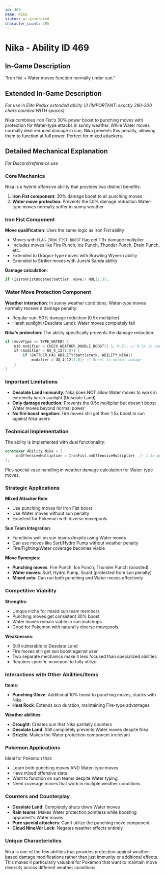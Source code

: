 ```yaml
---
id: 469
name: Nika
status: ai-generated
character_count: 295
---
```


# Nika - Ability ID 469

## In-Game Description
"Iron fist + Water moves function normally under sun."

## Extended In-Game Description
*For use in Elite Redux extended ability UI (IMPORTANT: exactly 280-300 chars counted WITH spaces)*

Nika combines Iron Fist's 30% power boost to punching moves with protection for Water-type attacks in sunny weather. While Water moves normally deal reduced damage in sun, Nika prevents this penalty, allowing them to function at full power. Perfect for mixed attackers.

## Detailed Mechanical Explanation
*For Discord/reference use*

### Core Mechanics
Nika is a hybrid offensive ability that provides two distinct benefits:
1. **Iron Fist component**: 30% damage boost to all punching moves
2. **Water move protection**: Prevents the 50% damage reduction Water-type moves normally suffer in sunny weather

### Iron Fist Component
**Move qualification**: Uses the same logic as Iron Fist ability
- Moves with `FLAG_IRON_FIST_BOOST` flag get 1.3x damage multiplier
- Includes moves like Fire Punch, Ice Punch, Thunder Punch, Drain Punch, etc.
- Extended to Dragon-type moves with Brawling Wyvern ability
- Extended to Striker moves with Junshi Sanda ability

**Damage calculation**:
```c
if (IsIronFistBoosted(battler, move)) MUL(1.3);
```

### Water Move Protection Component
**Weather interaction**: In sunny weather conditions, Water-type moves normally receive a damage penalty:
- Regular sun: 50% damage reduction (0.5x multiplier)
- Harsh sunlight (Desolate Land): Water moves completely fail

**Nika's protection**: The ability specifically prevents the damage reduction:
```c
if (moveType == TYPE_WATER) {
    u16 modifier = CHECK_WEATHER_DOUBLE_BOOST(1.5, 0.5); // 0.5x in sun
    if (modifier < UQ_4_12(1.0)) {
        if (BATTLER_HAS_ABILITY(battlerAtk, ABILITY_NIKA))
            modifier = UQ_4_12(1.0); // Reset to normal damage
    }
}
```

### Important Limitations
- **Desolate Land immunity**: Nika does NOT allow Water moves to work in extremely harsh sunlight (Desolate Land)
- **Only damage reduction**: Prevents the 0.5x multiplier but doesn't boost Water moves beyond normal power
- **No fire boost negation**: Fire moves still get their 1.5x boost in sun against Nika users

### Technical Implementation
The ability is implemented with dual functionality:
```c
constexpr Ability Nika = {
    .onOffensiveMultiplier = IronFist.onOffensiveMultiplier, // 1.3x punching moves
};
```

Plus special case handling in weather damage calculation for Water-type moves.

### Strategic Applications

**Mixed Attacker Role**:
- Use punching moves for Iron Fist boost
- Use Water moves without sun penalty
- Excellent for Pokemon with diverse movepools

**Sun Team Integration**:
- Functions well on sun teams despite using Water moves
- Can use moves like Surf/Hydro Pump without weather penalty
- Fire/Fighting/Water coverage becomes viable

**Move Synergies**:
- **Punching moves**: Fire Punch, Ice Punch, Thunder Punch (boosted)
- **Water moves**: Surf, Hydro Pump, Scald (protected from sun penalty) 
- **Mixed sets**: Can run both punching and Water moves effectively

### Competitive Viability

**Strengths**:
- Unique niche for mixed sun team members
- Punching moves get consistent 30% boost
- Water moves remain viable in sun matchups
- Good for Pokemon with naturally diverse movepools

**Weaknesses**:
- Still vulnerable to Desolate Land
- Fire moves still get sun boost against user
- Two separate mechanics make it less focused than specialized abilities
- Requires specific movepool to fully utilize

### Interactions with Other Abilities/Items

**Items**:
- **Punching Glove**: Additional 10% boost to punching moves, stacks with Nika
- **Heat Rock**: Extends sun duration, maintaining Fire-type advantages

**Weather abilities**:
- **Drought**: Creates sun that Nika partially counters
- **Desolate Land**: Still completely prevents Water moves despite Nika
- **Drizzle**: Makes the Water protection component irrelevant

### Pokemon Applications
Ideal for Pokemon that:
- Learn both punching moves AND Water-type moves
- Have mixed offensive stats
- Want to function on sun teams despite Water typing
- Need coverage moves that work in multiple weather conditions

### Counters and Counterplay
- **Desolate Land**: Completely shuts down Water moves
- **Rain teams**: Makes Water protection pointless while boosting opponent's Water moves
- **Pure special attackers**: Can't utilize the punching move component
- **Cloud Nine/Air Lock**: Negates weather effects entirely

### Unique Characteristics
Nika is one of the few abilities that provides protection against weather-based damage modifications rather than just immunity or additional effects. This makes it particularly valuable for Pokemon that want to maintain move diversity across different weather conditions.